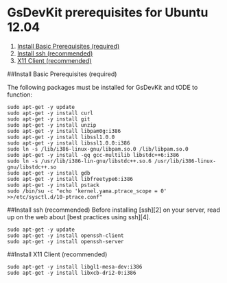 # GsDevKit prerequisites for Ubuntu 12.04 

1. [Install Basic Prerequisites (required)](#install-basic-prerequisites-required)
3. [Install ssh (recommended)](#install-ssh-recommended)
4. [X11 Client (recommended)](#install-x11-client-recommended)

##Install Basic Prerequisites (required)

The following packages must be installed for GsDevKit and tODE to function:

```
sudo apt-get -y update
sudo apt-get -y install curl
sudo apt-get -y install git
sudo apt-get -y install unzip
sudo apt-get -y install libpam0g:i386
sudo apt-get -y install libssl1.0.0
sudo apt-get -y install libssl1.0.0:i386
sudo ln -s /lib/i386-linux-gnu/libpam.so.0 /lib/libpam.so.0
sudo apt-get -y install -qq gcc-multilib libstdc++6:i386
sudo ln -s /usr/lib/i386-lin-gnu/libstdc++.so.6 /usr/lib/i386-linux-gnu/libstdc++.so
sudo apt-get -y install gdb
sudo apt-get -y install libfreetype6:i386
sudo apt-get -y install pstack
sudo /bin/su -c "echo 'kernel.yama.ptrace_scope = 0' >>/etc/sysctl.d/10-ptrace.conf"
```

##Install ssh (recommended)
Before installing [ssh][2] on your server, read up on the web about [best practices using ssh][4].

```
sudo apt-get -y update
sudo apt-get -y install openssh-client
sudo apt-get -y install openssh-server
```

##Install X11 Client (recommended)

```
sudo apt-get -y install libgl1-mesa-dev:i386
sudo apt-get -y install libxcb-dri2-0:i386
```

